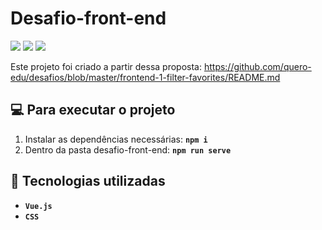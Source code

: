 # Desafio-front-end
<p>
    <img src="http://img.shields.io/static/v1?label=LICENSE&message=MIT&color=green"/>
    <img src="http://img.shields.io/static/v1?label=VERSION&message=1.0&color=blue"/>
    <img src="http://img.shields.io/static/v1?label=STATUS&message=REFACTORATION&color=orange"/>
</p>

Este projeto foi criado a partir dessa proposta:
<https://github.com/quero-edu/desafios/blob/master/frontend-1-filter-favorites/README.md>

## :computer: Para executar o projeto

 1) Instalar as dependências necessárias: **`npm i`**
 2) Dentro da pasta desafio-front-end: **`npm run serve`**

## :hammer: Tecnologias utilizadas

- **`Vue.js`**
- **`CSS`**

